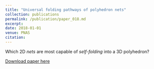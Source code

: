 ```yaml
---
title: "Universal folding pathways of polyhedron nets"
collection: publications
permalink: /publication/paper_018.md
excerpt:
date: 2018-01-01
venue: PNAS
citation:
---
```

Which 2D _nets_ are most capable of _self-folding_ into a 3D polyhedron?

[Download paper here](http://pfdamasceno.github.io/files/2018_Dodd.pdf)
